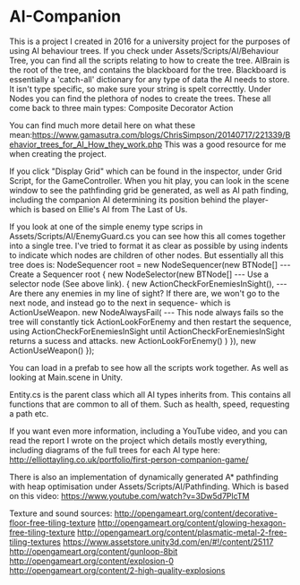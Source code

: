 # AI-Companion

This is a project I created in 2016 for a university project for the purposes of using AI behaviour trees. 
If you check under Assets/Scripts/AI/Behaviour Tree, you can find all the scripts relating to how to create the tree. 
AIBrain is the root of the tree, and contains the blackboard for the tree.
Blackboard is essentially a 'catch-all' dictionary for any type of data the AI needs to store. It isn't type specific, so make sure your string is spelt correcttly.
Under Nodes you can find the plethora of nodes to create the trees. These all come back to three main types:
  Composite
  Decorator
  Action

You can find much more detail here on what these mean:https://www.gamasutra.com/blogs/ChrisSimpson/20140717/221339/Behavior_trees_for_AI_How_they_work.php
This was a good resource for me when creating the project.

If you click "Display Grid" which can be found in the inspector, under Grid Script, for the GameController. When you hit play, you can look in the scene window to see the pathfinding grid be generated, as well as AI path finding, including the companion AI determining its position behind the player- which is based on Ellie's AI from The Last of Us. 

If you look at one of the simple enemy type scrips in Assets/Scripts/AI/EnemyGuard.cs you can see how this all comes together into a single tree.
I've tried to format it as clear as possible by using indents to indicate which nodes are children of other nodes.
But essentially all this tree does is:
NodeSequencer root = new NodeSequencer(new BTNode[]        --- Create a Sequencer root
            {
                new NodeSelector(new BTNode[]              --- Use a selector node (See above link).
                {
                    new ActionCheckForEnemiesInSight(),    --- Are there any enemies in my line of sight? If there are, we won't go to the next node, and instead go to the next in sequence- which is ActionUseWeapon. 
                    new NodeAlwaysFail(                    --- This node always fails so the tree will constantly tick ActionLookForEnemy and then restart the sequence, using ActionCheckForEnemiesInSight until ActionCheckForEnemiesInSight returns a sucess and attacks.
                      new ActionLookForEnemy()
                    )
                }),
                new ActionUseWeapon()
           });

You can load in a prefab to see how all the scripts work together. As well as looking at Main.scene in Unity.

Entity.cs is the parent class which all AI types inherits from. This contains all functions that are common to all of them. Such as health, speed, requesting a path etc.

If you want even more information, including a YouTube video, and you can read the report I wrote on the project which details mostly everything, including diagrams of the full trees for each AI type here: 
http://elliottayling.co.uk/portfolio/first-person-companion-game/

There is also an implementation of dynamically generated A* pathfinding with heap optimisation under Assets/Scripts/AI/Pathfinding.
Which is based on this video: https://www.youtube.com/watch?v=3Dw5d7PlcTM

Texture and sound sources:
http://opengameart.org/content/decorative-floor-free-tiling-texture
http://opengameart.org/content/glowing-hexagon-free-tiling-texture
http://opengameart.org/content/plasmatic-metal-2-free-tiling-textures
https://www.assetstore.unity3d.com/en/#!/content/25117
http://opengameart.org/content/gunloop-8bit
http://opengameart.org/content/explosion-0
http://opengameart.org/content/2-high-quality-explosions
